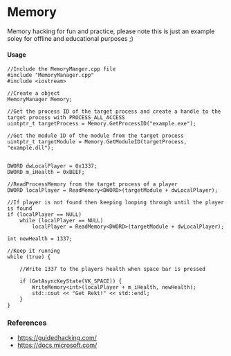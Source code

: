 # Memory

Memory hacking for fun and practice, please note this is just an example soley for offline and educational purposes ;)

#### Usage

```
//Include the MemoryManger.cpp file
#include "MemoryManager.cpp"
#include <iostream>

//Create a object
MemoryManager Memory;

//Get the process ID of the target process and create a handle to the target process with PROCESS_ALL_ACCESS
uintptr_t targetProcess = Memory.GetProcessID("example.exe");

//Get the module ID of the module from the target process
uintptr_t targetModule = Memory.GetModuleID(targetProcess, "example.dll");


DWORD dwLocalPlayer = 0x1337;
DWORD m_iHealth = 0xBEEF;

//ReadProcessMemory from the target process of a player
DWORD localPlayer = ReadMemory<DWORD>(targetModule + dwLocalPlayer);

//If player is not found then keeping looping through until the player is found
if (localPlayer == NULL)
	while (localPlayer == NULL)
		localPlayer = ReadMemory<DWORD>(targetModule + dwLocalPlayer);

int newHealth = 1337;

//Keep it running
while (true) {
    
    //Write 1337 to the players health when space bar is pressed
    
    if (GetAsyncKeyState(VK_SPACE)) {
        WriteMemory<int>(localPlayer + m_iHealth, newHealth);
        std::cout << "Get Rekt!" << std::endl;
    }
}

```

### References

* https://guidedhacking.com/
* https://docs.microsoft.com/
